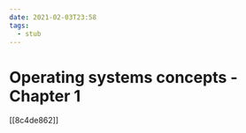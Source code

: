```yaml
---
date: 2021-02-03T23:58
tags: 
  - stub
---
```


# Operating systems concepts - Chapter 1

[[8c4de862]]
